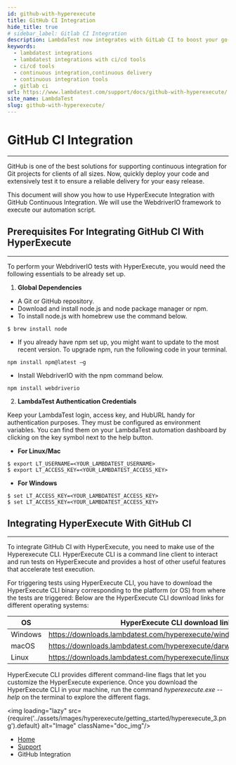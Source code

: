 ```yaml
---
id: github-with-hyperexecute
title: GitHub CI Integration
hide_title: true
# sidebar_label: Gitlab CI Integration
description: LambdaTest now integrates with GitLab CI to boost your go-to market delivery. Perform automated cross browser testing with LambdaTest to ensure your development code renders seamlessly through an online Selenium grid providing 3000+ real browsers running through machines.
keywords:
  - lambdatest integrations
  - lambdatest integrations with ci/cd tools
  - ci/cd tools
  - continuous integration,continuous delivery
  - continuous integration tools
  - gitlab ci
url: https://www.lambdatest.com/support/docs/github-with-hyperexecute/
site_name: LambdaTest
slug: github-with-hyperexecute/
---
```


<script type="application/ld+json"
      dangerouslySetInnerHTML={{ __html: JSON.stringify({
       "@context": "https://schema.org",
        "@type": "BreadcrumbList",
        "itemListElement": [{
          "@type": "ListItem",
          "position": 1,
          "name": "LambdaTest",
          "item": "https://www.lambdatest.com"
        },{
          "@type": "ListItem",
          "position": 2,
          "name": "Support",
          "item": "https://www.lambdatest.com/support/docs/"
        },{
          "@type": "ListItem",
          "position": 3,
          "name": "GitLab CI Integration",
          "item": "https://www.lambdatest.com/support/docs/github-with-hyperexecute/"
        }]
      })
    }}
></script>

# GitHub CI Integration
* * *
GitHub is one of the best solutions for supporting continuous integration for Git projects for clients of all sizes. Now, quickly deploy your code and extensively test it to ensure a reliable delivery for your easy release.

This document will show you how to use HyperExecute Integration with GitHub Continuous Integration. We will use the WebdriverIO framework to execute our automation script.


## Prerequisites For Integrating GitHub CI With HyperExecute
* * *
To perform your WebdriverIO tests with HyperExecute, you would need the following essentials to be already set up.

1. **Global Dependencies**

* A Git or GitHub repository.
* Download and install node.js and node package manager or npm.
* To install node.js with homebrew use the command below.

```
$ brew install node
```

* If you already have npm set up, you might want to update to the most recent version. To upgrade npm, run the following code in your terminal.


```
npm install npm@latest –g
```

* Install WebdriverIO with the npm command below.

```
npm install webdriverio
```

2. **LambdaTest Authentication Credentials**

Keep your LambdaTest login, access key, and HubURL handy for authentication purposes. They must be configured as environment variables. You can find them on your LambdaTest automation dashboard by clicking on the key symbol next to the help button.

* **For Linux/Mac**

```
$ export LT_USERNAME=<YOUR_LAMBDATEST_USERNAME> 
$ export LT_ACCESS_KEY=<YOUR_LAMBDATEST_ACCESS_KEY>
```

* **For Windows**

```
$ set LT_ACCESS_KEY=<YOUR_LAMBDATEST_ACCESS_KEY>
$ set LT_ACCESS_KEY=<YOUR_LAMBDATEST_ACCESS_KEY>
```

## Integrating HyperExecute With GitHub CI
* * *
To integrate GitHub CI with HyperExecute, you need to make use of the Hyperexecute CLI. HyperExecute CLI is a command line client to interact and run tests on HyperExecute and provides a host of other useful features that accelerate test execution.

For triggering tests using HyperExecute CLI, you have to download the HyperExecute CLI binary corresponding to the platform (or OS) from where the tests are triggered: Below are the HyperExecute CLI download links for different operating systems:

| OS | HyperExecute CLI download link |
| ---------| --------------------------- |
| Windows | https://downloads.lambdatest.com/hyperexecute/windows/hyperexecute.exe |
| macOS | https://downloads.lambdatest.com/hyperexecute/darwin/hyperexecute |
| Linux | https://downloads.lambdatest.com/hyperexecute/linux/hyperexecute |

HyperExecute CLI provides different command-line flags that let you customize the HyperExecute experience. Once you download the HyperExecute CLI in your machine, run the command *hyperexecute.exe --help* on the terminal to explore the different flags.

<img loading="lazy" src={require('../assets/images/hyperexecute/getting_started/hyperexecute_3.png').default} alt="Image"  className="doc_img"/>

<nav aria-label="breadcrumbs">
  <ul className="breadcrumbs">
    <li className="breadcrumbs__item">
      <a className="breadcrumbs__link" href="https://www.lambdatest.com">
        Home
      </a>
    </li>
    <li className="breadcrumbs__item">
      <a className="breadcrumbs__link" target="_self" href="https://www.lambdatest.com/support/docs/">
        Support
      </a>
    </li>
    <li className="breadcrumbs__item breadcrumbs__item--active">
      <span className="breadcrumbs__link">
        GitHub Integration
      </span>
    </li>
  </ul>
</nav>